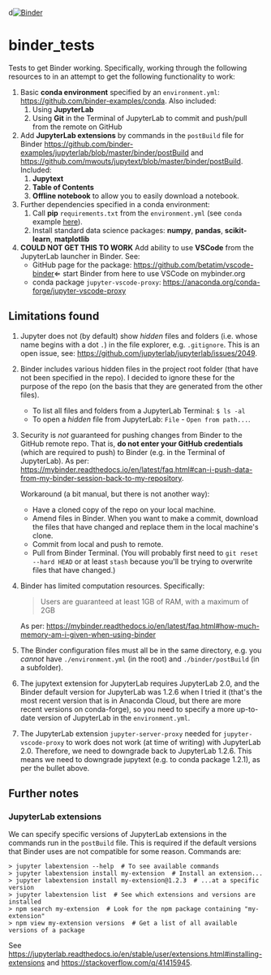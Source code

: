 d[![Binder](https://mybinder.org/badge_logo.svg)](https://mybinder.org/v2/gh/A-Breeze/binder_tests/master?urlpath=lab)

# binder_tests
Tests to get Binder working. Specifically, working through the following resources to in an attempt to get the following functionality to work:
1. Basic **conda environment** specified by an `environment.yml`: <https://github.com/binder-examples/conda>. Also included:
    1. Using **JupyterLab**
    1. Using **Git** in the Terminal of JupyterLab to commit and push/pull from the remote on GitHub
2. Add **JupyterLab extensions** by commands in the `postBuild` file for Binder <https://github.com/binder-examples/jupyterlab/blob/master/binder/postBuild> and <https://github.com/mwouts/jupytext/blob/master/binder/postBuild>. Included:
    1. **Jupytext**
    1. **Table of Contents**
    1. **Offline notebook** to allow you to easily download a notebook.
3. Further dependencies specified in a conda environment:
    1. Call **pip** `requirements.txt` from the `environment.yml` (see `conda` example [here](https://github.com/conda/conda/blob/master/tests/conda_env/support/advanced-pip/environment.yml)).
    1. Install standard data science packages: **numpy**, **pandas**, **scikit-learn**, **matplotlib**
4. **COULD NOT GET THIS TO WORK** Add ability to use **VSCode** from the JupyterLab launcher in Binder. See:
    - GitHub page for the package: <https://github.com/betatim/vscode-binder>$\Leftarrow$ start Binder from here to use VSCode on mybinder.org
    - conda package `jupyter-vscode-proxy`: <https://anaconda.org/conda-forge/jupyter-vscode-proxy>

## Limitations found
1. Jupyter does not (by default) show *hidden* files and folders (i.e. whose name begins with a dot `.`) in the file explorer, e.g. `.gitignore`. This is an open issue, see: <https://github.com/jupyterlab/jupyterlab/issues/2049>.
1. Binder includes various hidden files in the project root folder (that have not been specified in the repo). I decided to ignore these for the purpose of the repo (on the basis that they are generated from the other files).
    - To list all files and folders from a JupyterLab Terminal: `$ ls -al`
    - To open a *hidden* file from JupyterLab: `File` - `Open from path...`.
1. Security is *not* guaranteed for pushing changes from Binder to the GitHub remote repo. That is, **do not enter your GitHub credentials** (which are required to push) to Binder (e.g. in the Terminal of JupyterLab). As per: <https://mybinder.readthedocs.io/en/latest/faq.html#can-i-push-data-from-my-binder-session-back-to-my-repository>. 
    
    Workaround (a bit manual, but there is not another way):
    - Have a cloned copy of the repo on your local machine.
    - Amend files in Binder. When you want to make a commit, download the files that have changed and replace them in the local machine's clone.
    - Commit from local and push to remote.
    - Pull from Binder Terminal. (You will probably first need to `git reset --hard HEAD` or at least `stash` because you'll be trying to overwrite files that have changed.)
1. Binder has limited computation resources. Specifically:
    > Users are guaranteed at least 1GB of RAM, with a maximum of 2GB
    
    As per: <https://mybinder.readthedocs.io/en/latest/faq.html#how-much-memory-am-i-given-when-using-binder>
1. The Binder configuration files must all be in the same directory, e.g. you *cannot* have `./environment.yml` (in the root) and `./binder/postBuild` (in a subfolder).
1. The jupytext extension for JupyterLab requires JupyterLab 2.0, and the Binder default version for JupyterLab was 1.2.6 when I tried it (that's the most recent version that is in Anaconda Cloud, but there are more recent versions on conda-forge), so you need to specify a more up-to-date version of JupyterLab in the `environment.yml`.
1. The JupyterLab extension `jupyter-server-proxy` needed for `jupyter-vscode-proxy` to work does not work (at time of writing) with JupyterLab 2.0. Therefore, we need to downgrade back to JupyterLab 1.2.6. This means we need to downgrade jupytext (e.g. to conda package 1.2.1), as per the bullet above.

## Further notes
### JupyterLab extensions
We can specify specific versions of JupyterLab extensions in the commands run in the `postBuild` file. This is required if the default versions that Binder uses are not compatible for some reason. Commands are:
```
> jupyter labextension --help  # To see available commands
> jupyter labextension install my-extension  # Install an extension...
> jupyter labextension install my-extension@1.2.3  # ...at a specific version
> jupyter labextension list  # See which extensions and versions are installed
> npm search my-extension  # Look for the npm package containing "my-extension"
> npm view my-extension versions  # Get a list of all available versions of a package
```
See <https://jupyterlab.readthedocs.io/en/stable/user/extensions.html#installing-extensions> and <https://stackoverflow.com/q/41415945>.
